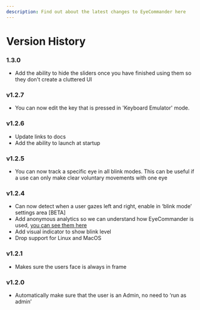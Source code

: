 ```yaml
---
description: Find out about the latest changes to EyeCommander here
---
```


# Version History

### 1.3.0

- Add the ability to hide the sliders once you have finished using them so they don't create a cluttered UI

### v1.2.7

- You can now edit the key that is pressed in 'Keyboard Emulator' mode.

### v1.2.6

- Update links to docs
- Add the ability to launch at startup

### v1.2.5

- You can now track a specific eye in all blink modes. This can be useful if a use can only make clear voluntary movements with one eye

### v1.2.4

- Can now detect when a user gazes left and right, enable in ‘blink mode’ settings area \[BETA]
- Add anonymous analytics so we can understand how EyeCommander is used, [you can see them here](https://app.posthog.com/shared_dashboard/imBogUN3_VGNTZCIZjlVjKgPqzovAA)
- Add visual indicator to show blink level
- Drop support for Linux and MacOS

### v1.2.1

- Makes sure the users face is always in frame

### v1.2.0

- Automatically make sure that the user is an Admin, no need to ‘run as admin’
